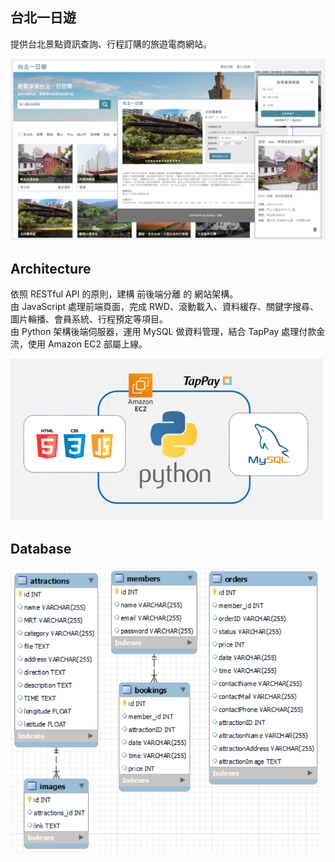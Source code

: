 ## 台北一日遊

提供台北景點資訊查詢、行程訂購的旅遊電商網站。  

<img src='./static/image/readme-demo.png' width='600'>

## Architecture

依照 RESTful API 的原則，建構 前後端分離 的 網站架構。  
由 JavaScript 處理前端頁面，完成 RWD、滾動載入、資料緩存、關鍵字搜尋、圖片輪播、會員系統、行程預定等項目。  
由 Python 架構後端伺服器，運用 MySQL 做資料管理，結合 TapPay 處理付款金流，使用 Amazon EC2 部屬上線。

<img src='./static/image/readme-architecture.png' width='500'>

## Database

<img src='./static/image/readme-database.png' width='500'>



